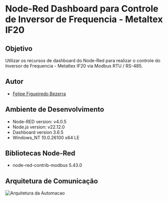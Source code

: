 # Node-Red Dashboard para Controle de Inversor de Frequencia - Metaltex IF20

## Objetivo
Utilizar os recursos de dashboard do Node-Red para realizar o controle do Inversor de Frequencia - Metaltex IF20 via Modbus RTU / RS-485.

## Autor
- [Felipe Figueiredo Bezerra](https://github.com/FigFelipe)

## Ambiente de Desenvolvimento

- Node-RED version: v4.0.5
- Node.js  version: v22.12.0
- Dashboard version 3.6.5
- Windows_NT 10.0.26100 x64 LE

## Bibliotecas Node-Red

- node-red-contrib-modbus 5.43.0


## Arquitetura de Comunicação
![Arquitetura da Automacao](Arquitetura_automacao.JPG)

